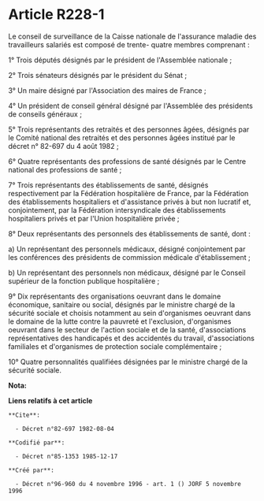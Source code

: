 # Article R228-1

Le conseil de surveillance de la Caisse nationale de l'assurance maladie des travailleurs salariés est composé de trente-
quatre membres comprenant :

1° Trois députés désignés par le président de l'Assemblée nationale ;

2° Trois sénateurs désignés par le président du Sénat ;

3° Un maire désigné par l'Association des maires de France ;

4° Un président de conseil général désigné par l'Assemblée des présidents de conseils généraux ;

5° Trois représentants des retraités et des personnes âgées, désignés par le Comité national des retraités et des personnes
âgées institué par le décret n° 82-697 du 4 août 1982 ;

6° Quatre représentants des professions de santé désignés par le Centre national des professions de santé ;

7° Trois représentants des établissements de santé, désignés respectivement par la Fédération hospitalière de France, par la
Fédération des établissements hospitaliers et d'assistance privés à but non lucratif et, conjointement, par la Fédération
intersyndicale des établissements hospitaliers privés et par l'Union hospitalière privée ;

8° Deux représentants des personnels des établissements de santé, dont :

a) Un représentant des personnels médicaux, désigné conjointement par les conférences des présidents de commission médicale
d'établissement ;

b) Un représentant des personnels non médicaux, désigné par le Conseil supérieur de la fonction publique hospitalière ;

9° Dix représentants des organisations oeuvrant dans le domaine économique, sanitaire ou social, désignés par le ministre
chargé de la sécurité sociale et choisis notamment au sein d'organismes oeuvrant dans le domaine de la lutte contre la
pauvreté et l'exclusion, d'organismes oeuvrant dans le secteur de l'action sociale et de la santé, d'associations
représentatives des handicapés et des accidentés du travail, d'associations familiales et d'organismes de protection sociale
complémentaire ;

10° Quatre personnalités qualifiées désignées par le ministre chargé de la sécurité sociale.

**Nota:**



**Liens relatifs à cet article**

	**Cite**:

	  - Décret n°82-697 1982-08-04

	**Codifié par**:

	  - Décret n°85-1353 1985-12-17

	**Créé par**:

	  - Décret n°96-960 du 4 novembre 1996 - art. 1 () JORF 5 novembre 1996
